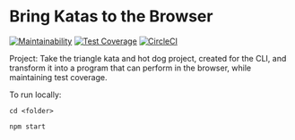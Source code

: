 # Bring Katas to the Browser

[![Maintainability](https://api.codeclimate.com/v1/badges/e99d5611a85c060e947c/maintainability)](https://codeclimate.com/github/corinneling/to-the-browser/maintainability)
[![Test Coverage](https://api.codeclimate.com/v1/badges/e99d5611a85c060e947c/test_coverage)](https://codeclimate.com/github/corinneling/to-the-browser/test_coverage)
[![CircleCI](https://circleci.com/gh/corinneling/to-the-browser.svg?style=svg)](https://circleci.com/gh/corinneling/to-the-browser)

Project: Take the triangle kata and hot dog project, created for the CLI, and transform it into a program that can perform in the browser, while maintaining test coverage.

To run locally:

`cd <folder>`

`npm start`
